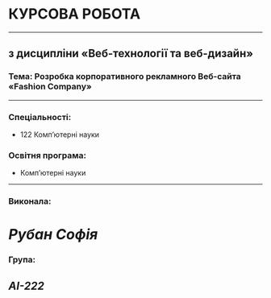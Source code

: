 # КУРСОВА РОБОТА
****

## з дисципліни «Веб-технології та веб-дизайн»

### **Тема: Розробка корпоративного рекламного Веб-сайта «Fashion Company»**

---

### Спеціальності:
- 122 Комп’ютерні науки

### Освітня програма: 
- Комп’ютерні науки

****
### Виконала:
# ***Рубан Софія***
### Групa:
## ***AI-222***
